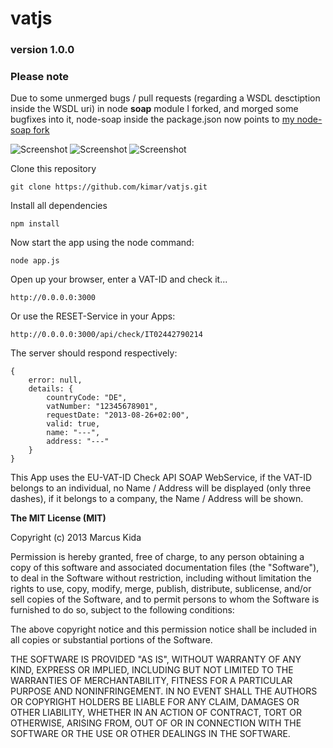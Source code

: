 # vatjs
### version 1.0.0
### Please note

Due to some unmerged bugs / pull requests (regarding a WSDL desctiption inside the WSDL uri) in node **soap** module I forked, and morged some bugfixes into it, node-soap inside the package.json now points to [my node-soap fork ](https://github.com/kimar/node-soap)

![Screenshot](http://kimar.github.io/screenshots/vatjs/1.0.0/vatjs1.png)
![Screenshot](http://kimar.github.io/screenshots/vatjs/1.0.0/vatjs2.png)
![Screenshot](http://kimar.github.io/screenshots/vatjs/1.0.0/vatjs2.png)

Clone this repository

```
git clone https://github.com/kimar/vatjs.git
```

Install all dependencies

```
npm install
```

Now start the app using the node command:

```
node app.js
```

Open up your browser, enter a VAT-ID and check it...

```
http://0.0.0.0:3000
```

Or use the RESET-Service in your Apps:

```
http://0.0.0.0:3000/api/check/IT02442790214
```

The server should respond respectively:

```
{
	error: null,
	details: {
		countryCode: "DE",
		vatNumber: "12345678901",
		requestDate: "2013-08-26+02:00",
		valid: true,
		name: "---",
		address: "---"
	}
}
```

This App uses the EU-VAT-ID Check API SOAP WebService, if the VAT-ID belongs to an individual, no Name / Address will be displayed (only three dashes), if it belongs to a company, the Name / Address will be shown.

**The MIT License (MIT)**

Copyright (c) 2013 Marcus Kida

Permission is hereby granted, free of charge, to any person obtaining a copy of this software and associated documentation files (the "Software"), to deal in the Software without restriction, including without limitation the rights to use, copy, modify, merge, publish, distribute, sublicense, and/or sell copies of the Software, and to permit persons to whom the Software is furnished to do so, subject to the following conditions:

The above copyright notice and this permission notice shall be included in all copies or substantial portions of the Software.

THE SOFTWARE IS PROVIDED "AS IS", WITHOUT WARRANTY OF ANY KIND, EXPRESS OR IMPLIED, INCLUDING BUT NOT LIMITED TO THE WARRANTIES OF MERCHANTABILITY, FITNESS FOR A PARTICULAR PURPOSE AND NONINFRINGEMENT. IN NO EVENT SHALL THE AUTHORS OR COPYRIGHT HOLDERS BE LIABLE FOR ANY CLAIM, DAMAGES OR OTHER LIABILITY, WHETHER IN AN ACTION OF CONTRACT, TORT OR OTHERWISE, ARISING FROM, OUT OF OR IN CONNECTION WITH THE SOFTWARE OR THE USE OR OTHER DEALINGS IN THE SOFTWARE.
